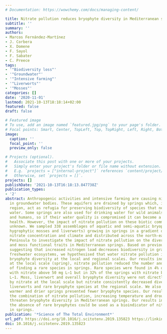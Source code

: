 ```yaml
---
# Documentation: https://wowchemy.com/docs/managing-content/

title: Nitrate pollution reduces bryophyte diversity in Mediterranean springs
subtitle: ''
summary: ''
authors:
- Marcos Fernández-Martínez
- J. Corbera
- X. Domene
- F. Sayol
- F. Sabater
- C. Preece
tags:
- '"Biodiversity loss"'
- '"Groundwater"'
- '"Intensive farming"'
- '"Liverworts"'
- '"Mosses"'
categories: []
date: '2020-11-01'
lastmod: 2021-10-13T18:18:14+02:00
featured: false
draft: false

# Featured image
# To use, add an image named `featured.jpg/png` to your page's folder.
# Focal points: Smart, Center, TopLeft, Top, TopRight, Left, Right, BottomLeft, Bottom, BottomRight.
image:
  caption: ''
  focal_point: ''
  preview_only: false

# Projects (optional).
#   Associate this post with one or more of your projects.
#   Simply enter your project's folder or file name without extension.
#   E.g. `projects = ["internal-project"]` references `content/project/deep-learning/index.md`.
#   Otherwise, set `projects = []`.
projects: []
publishDate: '2021-10-13T16:18:13.847738Z'
publication_types:
- '2'
abstract: Anthropogenic activities and intensive farming are causing nitrate pollution
  in groundwater bodies. These aquifers are drained by springs which, in the Mediterranean
  region, act as refugia for preserving biodiversity of species that need continuous
  water. Some springs are also used for drinking water for wild animals, livestock
  and humans, so if their water quality is compromised it can become a threat to public
  health. However, the impact of nitrate pollution on these biotic communities remains
  unknown. We sampled 338 assemblages of aquatic and semi-aquatic bryophytes (i.e.,
  hygrophytic mosses and liverworts) growing in springs in a gradient of water conductivity,
  nitrate concentration and climate and distributed across the north-east of the Iberian
  Peninsula to investigate the impact of nitrate pollution on the diversity of bryophytes
  and moss functional traits in Mediterranean springs. Based on previous literature
  suggesting that increased nitrogen load decreases biodiversity in grasslands and
  freshwater ecosystems, we hypothesised that water nitrate pollution in springs decreases
  bryophyte diversity at the local and regional scales. Our results indicated that,
  at the local scale (spring), nitrate pollution reduced the number and the likelihood
  of finding a rare species in springs. Rare species were found in 4% of the springs
  with nitrate above 50 mg L−1 but in 32% of the springs with nitrate below 50 mg
  L−1. Moss, liverwort and overall bryophyte diversity were not directly affected
  by nitrate at the local scale but nitrate consistently decreased diversity of mosses,
  liverworts and rare bryophyte species at the regional scale. We also found that
  warmer and drier springs presented fewer bryophyte species. Our results show that
  the combination of nitrate pollution, increasing temperature and drought could severely
  threaten bryophyte diversity in Mediterranean springs. Our results indicate that
  the absence of rare bryophytes could be used as a bioindicator of nitrate pollution
  in springs.
publication: '*Science of The Total Environment*'
url_pdf: https://doi.org/10.1016/j.scitotenv.2019.135823 https://linkinghub.elsevier.com/retrieve/pii/S0048969719358188
doi: 10.1016/j.scitotenv.2019.135823
---
```


